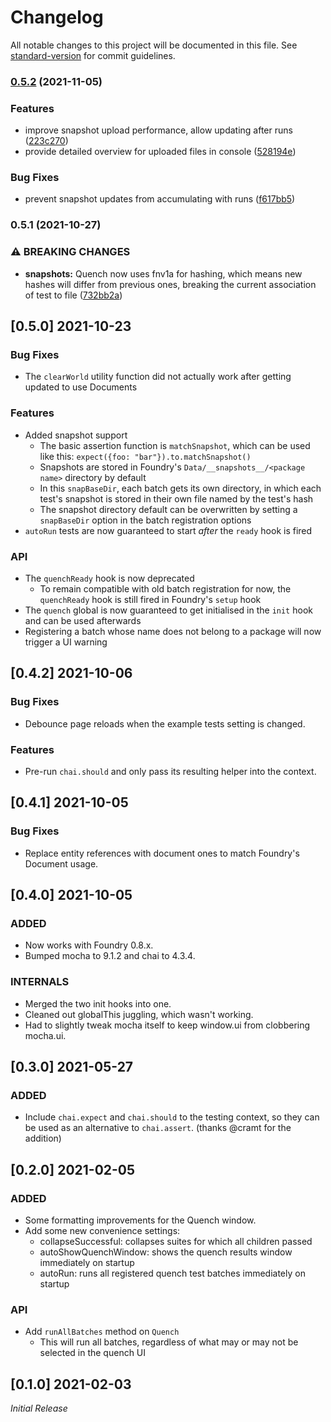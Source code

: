 # Changelog

All notable changes to this project will be documented in this file. See [standard-version](https://github.com/conventional-changelog/standard-version) for commit guidelines.

### [0.5.2](https://github.com/Ethaks/FVTT-Quench/compare/v0.5.1...v0.5.2) (2021-11-05)


### Features

* improve snapshot upload performance, allow updating after runs ([223c270](https://github.com/Ethaks/FVTT-Quench/commit/223c270118b20f0411f8e3693bec65b044970cbf))
* provide detailed overview for uploaded files in console ([528194e](https://github.com/Ethaks/FVTT-Quench/commit/528194ea51cb830572bc2ba138c678cec6aaed1b))


### Bug Fixes

* prevent snapshot updates from accumulating with runs ([f617bb5](https://github.com/Ethaks/FVTT-Quench/commit/f617bb557f265077dbd1752e5740cc9cd9962a5b))

### 0.5.1 (2021-10-27)


### ⚠ BREAKING CHANGES

* **snapshots:** Quench now uses fnv1a for hashing, which means new hashes will differ from previous ones, breaking the current association of test to file ([732bb2a](https://github.com/Ethaks/FVTT-Quench/commit/732bb2a9e1d20d4d700bf142947407bc710a95c2))

## [0.5.0] 2021-10-23

### Bug Fixes

- The `clearWorld` utility function did not actually work after getting updated to use Documents

### Features

- Added snapshot support
    - The basic assertion function is `matchSnapshot`, which can be used like this: `expect({foo: "bar"}).to.matchSnapshot()`
    - Snapshots are stored in Foundry's `Data/__snapshots__/<package name>` directory by default
    - In this `snapBaseDir`, each batch gets its own directory, in which each test's snapshot is stored in their own file named by the test's hash
    - The snapshot directory default can be overwritten by setting a `snapBaseDir` option in the batch registration options
- `autoRun` tests are now guaranteed to start *after* the `ready` hook is fired

### API

- The `quenchReady` hook is now deprecated
    - To remain compatible with old batch registration for now, the `quenchReady` hook is still fired in Foundry's `setup` hook
- The `quench` global is now guaranteed to get initialised in the `init` hook and can be used afterwards
- Registering a batch whose name does not belong to a package will now trigger a UI warning

## [0.4.2] 2021-10-06

### Bug Fixes

- Debounce page reloads when the example tests setting is changed.

### Features

- Pre-run `chai.should` and only pass its resulting helper into the context.

## [0.4.1] 2021-10-05

### Bug Fixes

- Replace entity references with document ones to match Foundry's Document usage.

## [0.4.0] 2021-10-05

### ADDED

- Now works with Foundry 0.8.x.
- Bumped mocha to 9.1.2 and chai to 4.3.4.

### INTERNALS

- Merged the two init hooks into one.
- Cleaned out globalThis juggling, which wasn't working.
- Had to slightly tweak mocha itself to keep window.ui from clobbering mocha.ui.

## [0.3.0] 2021-05-27

### ADDED

- Include `chai.expect` and `chai.should` to the testing context, so they can be used as an alternative to `chai.assert`. (thanks @cramt for the addition)

## [0.2.0] 2021-02-05

### ADDED

- Some formatting improvements for the Quench window.
- Add some new convenience settings:
  - collapseSuccessful: collapses suites for which all children passed
  - autoShowQuenchWindow: shows the quench results window immediately on startup
  - autoRun: runs all registered quench test batches immediately on startup

### API

- Add `runAllBatches` method on `Quench`
  - This will run all batches, regardless of what may or may not be selected in the quench UI


## [0.1.0] 2021-02-03

*Initial Release*
